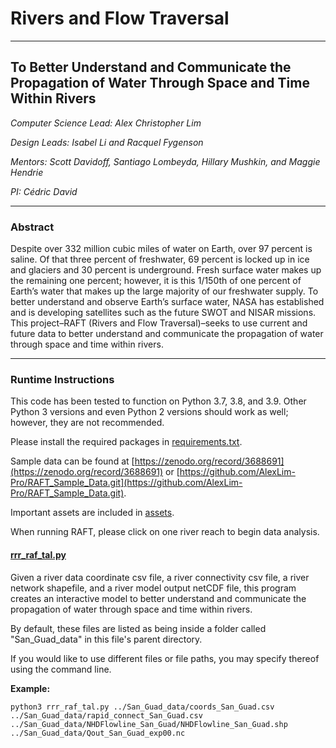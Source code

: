 # Rivers and Flow Traversal

---

## To Better Understand and Communicate the Propagation of Water Through Space and Time Within Rivers

_Computer Science Lead: Alex Christopher Lim_

_Design Leads: Isabel Li and Racquel Fygenson_

_Mentors: Scott Davidoff, Santiago Lombeyda, Hillary Mushkin, and Maggie Hendrie_

_PI: Cédric David_

---

### Abstract

Despite over 332 million cubic miles of water on Earth, over 97 percent is saline.  Of that three percent of freshwater, 69 percent is locked up in ice and glaciers and 30 percent is underground.  Fresh surface water makes up the remaining one percent; however, it is this 1/150th of one percent of Earth’s water that makes up the large majority of our freshwater supply.  To better understand and observe Earth’s surface water, NASA has established and is developing satellites such as the future SWOT and NISAR missions.  This project–RAFT (Rivers and Flow Traversal)–seeks to use current and future data to better understand and communicate the propagation of water through space and time within rivers.

---

### Runtime Instructions

This code has been tested to function on Python 3.7, 3.8, and 3.9.  Other Python 3 versions and even Python 2 versions should work as well; however, they are not recommended.

Please install the required packages in [requirements.txt](requirements.txt).

Sample data can be found at [https://zenodo.org/record/3688691](https://zenodo.org/record/3688691) or [https://github.com/AlexLim-Pro/RAFT_Sample_Data.git](https://github.com/AlexLim-Pro/RAFT_Sample_Data.git).

Important assets are included in [assets](assets).

When running RAFT, please click on one river reach to begin data analysis.

#### [rrr_raf_tal.py](rrr_raf_tal.py)

Given a river data coordinate csv file, a river connectivity csv file, a river network shapefile, and a river model output netCDF file, this program creates an interactive model to better understand and communicate the propagation of water through space and time within rivers.

By default, these files are listed as being inside a folder called "San_Guad_data" in this file's parent directory.

If you would like to use different files or file paths, you may specify thereof using the command line.

**Example:**

`python3 rrr_raf_tal.py ../San_Guad_data/coords_San_Guad.csv ../San_Guad_data/rapid_connect_San_Guad.csv ../San_Guad_data/NHDFlowline_San_Guad/NHDFlowline_San_Guad.shp ../San_Guad_data/Qout_San_Guad_exp00.nc`

